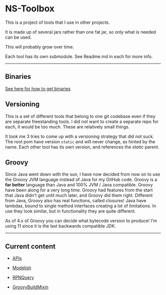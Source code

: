 # NS-Toolbox

This is a project of tools that I use in other projects.

It is made up of several jars rather than one fat jar, so only what is needed can be used.

This will probably grow over time.

Each tool has its own submodule. See Readme.md in each for more info.

----

## Binaries

[See here for how to get binaries](https://github.com/tombensve/About)

## Versioning 

This is a set of different tools that belong to one git codebase even if they are separate freestanding tools. I did not want to create a separate repo for each, it would be too much. These are relatively small things. 

It took me 3 tries to come up with a versioning strategy that did not suck. The root pom have version `static` and will never change, as hinted by the name. Each other tool has its own version, and references the _static_ parent.

## Groovy

Since Java went down with the sun, I have now decided from now on to use the Groovy JVM language instead of Java for my GitHub code. Groovy is a **far better** language than Java and 100% JVM / Java compatible. Groovy have been along for a very long time. Groovy had features from the start that Java didn't get until much later, and Groovy did them right. Different from Java, Groovy also has real functions, called closures! Java have lambdas, bound to single method interfaces creating a lot of limitations. In use they look similar, but in functionality they are quite different. 

As of 4.x of Groovy you can decide what bytecode version to produce! I'm using 11 since it is the last backwards compatible JDK. 

----

## Current content

- [APIs](ns-toolbox-apis/README.md)

- [Modelish](Modelish/README.md)

- [RPNQuery](RPNQuery/README.md)

- [GroovyBuildMixin](GroovyBuildMixin-BC11/README.md)

<!-- - [Filtering service loader](filtering-service-loader/README.md) -->

